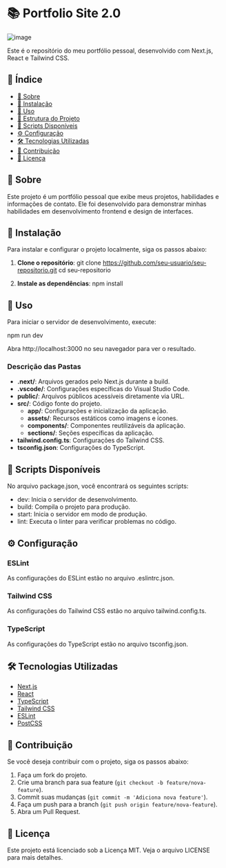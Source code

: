 # 📚 Portfolio Site 2.0

![image](https://github.com/user-attachments/assets/d25f746c-b66d-4249-8268-4269b00f454e)


Este é o repositório do meu portfólio pessoal, desenvolvido com Next.js, React e Tailwind CSS.

## 📑 Índice

- [📖 Sobre](#-sobre)
- [🔧 Instalação](#-instalação)
- [🚀 Uso](#-uso)
- [📂 Estrutura do Projeto](#-estrutura-do-projeto)
- [📜 Scripts Disponíveis](#-scripts-dispon%C3%ADveis)
- [⚙️ Configuração](#️-configura%C3%A7%C3%A3o)
- [🛠️ Tecnologias Utilizadas](#-tecnologias-utilizadas)
- [🤝 Contribuição](#-contribui%C3%A7%C3%A3o)
- [📄 Licença](#-licen%C3%A7a)

## 📖 Sobre

Este projeto é um portfólio pessoal que exibe meus projetos, habilidades e informações de contato. Ele foi desenvolvido para demonstrar minhas habilidades em desenvolvimento frontend e design de interfaces.

## 🔧 Instalação

Para instalar e configurar o projeto localmente, siga os passos abaixo:

1. **Clone o repositório**:
   git clone https://github.com/seu-usuario/seu-repositorio.git
   cd seu-repositorio

2. **Instale as dependências**:
   npm install

## 🚀 Uso

Para iniciar o servidor de desenvolvimento, execute:

npm run dev

Abra http://localhost:3000 no seu navegador para ver o resultado.

### Descrição das Pastas

- **.next/**: Arquivos gerados pelo Next.js durante a build.
- **.vscode/**: Configurações específicas do Visual Studio Code.
- **public/**: Arquivos públicos acessíveis diretamente via URL.
- **src/**: Código fonte do projeto.
  - **app/**: Configurações e inicialização da aplicação.
  - **assets/**: Recursos estáticos como imagens e ícones.
  - **components/**: Componentes reutilizáveis da aplicação.
  - **sections/**: Seções específicas da aplicação.
- **tailwind.config.ts**: Configurações do Tailwind CSS.
- **tsconfig.json**: Configurações do TypeScript.

## 📜 Scripts Disponíveis

No arquivo package.json, você encontrará os seguintes scripts:

- dev: Inicia o servidor de desenvolvimento.
- build: Compila o projeto para produção.
- start: Inicia o servidor em modo de produção.
- lint: Executa o linter para verificar problemas no código.

## ⚙️ Configuração

### ESLint

As configurações do ESLint estão no arquivo .eslintrc.json.

### Tailwind CSS

As configurações do Tailwind CSS estão no arquivo tailwind.config.ts.

### TypeScript

As configurações do TypeScript estão no arquivo tsconfig.json.

## 🛠️ Tecnologias Utilizadas

- [Next.js](https://nextjs.org/)
- [React](https://reactjs.org/)
- [TypeScript](https://www.typescriptlang.org/)
- [Tailwind CSS](https://tailwindcss.com/)
- [ESLint](https://eslint.org/)
- [PostCSS](https://postcss.org/)

## 🤝 Contribuição

Se você deseja contribuir com o projeto, siga os passos abaixo:

1. Faça um fork do projeto.
2. Crie uma branch para sua feature (`git checkout -b feature/nova-feature`).
3. Commit suas mudanças (`git commit -m 'Adiciona nova feature'`).
4. Faça um push para a branch (`git push origin feature/nova-feature`).
5. Abra um Pull Request.

## 📄 Licença

Este projeto está licenciado sob a Licença MIT. Veja o arquivo LICENSE para mais detalhes.
